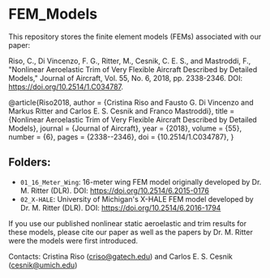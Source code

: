 # FEM_Models

This repository stores the finite element models (FEMs) associated with our paper:

Riso, C., Di Vincenzo, F. G., Ritter, M., Cesnik, C. E. S., and Mastroddi, F., "Nonlinear Aeroelastic Trim of Very Flexible Aircraft Described by Detailed Models," Journal of Aircraft, Vol. 55, No. 6, 2018, pp. 2338-2346. DOI: https://doi.org/10.2514/1.C034787.

@article{Riso2018,
author   = {Cristina Riso and Fausto G. Di Vincenzo and Markus Ritter and Carlos E. S. Cesnik and Franco Mastroddi},
title    = {Nonlinear Aeroelastic Trim of Very Flexible Aircraft Described by Detailed Models},
journal  = {Journal of Aircraft},
year     = {2018},
volume   = {55},
number   = {6},
pages    = {2338--2346},
doi      = {10.2514/1.C034787},
}

## Folders:

* `01_16_Meter_Wing`: 16-meter wing FEM model originally developed by Dr. M. Ritter (DLR). DOI: https://doi.org/10.2514/6.2015-0176
* `02_X-HALE`: University of Michigan's X-HALE FEM model developed by Dr. M. Ritter (DLR). DOI: https://doi.org/10.2514/6.2016-1794

If you use our published nonlinear static aeroelastic and trim results for these models, please cite our paper as well as the papers by Dr. M. Ritter were the models were first introduced. 

Contacts: Cristina Riso (criso@gatech.edu) and Carlos E. S. Cesnik (cesnik@umich.edu)
